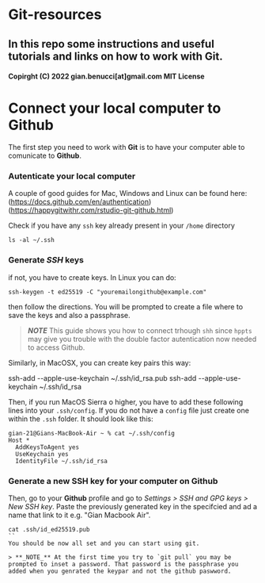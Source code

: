# Git-resources

## In this repo some instructions and useful tutorials and links on how to work with Git.

#### Copirght (C) 2022 gian.benucci[at]gmail.com MIT License

# Connect your local computer to Github

The first step you need to work with **Git** is to have your computer able to comunicate to **Github**. 

### Autenticate your local computer 

A couple of good guides for Mac, Windows and Linux can be found here: 	
(https://docs.github.com/en/authentication)
(https://happygitwithr.com/rstudio-git-github.html)

Check if you have any `ssh` key already present in your `/home` directory
```
ls -al ~/.ssh
```
### Generate *SSH* keys

if not, you have to create keys. In Linux you can do:
```
ssh-keygen -t ed25519 -C "youremailongithub@example.com"
```
then follow the directions. You will be prompted to create a file where to save the keys and also a passphrase.

> **_NOTE_** This guide shows you how to connect trhough `shh` since `hppts` may give you trouble
> with the double factor autentication now needed to access Github.

Similarly, in MacOSX, you can create key pairs this way:

ssh-add --apple-use-keychain ~/.ssh/id_rsa.pub
ssh-add --apple-use-keychain ~/.ssh/id_rsa

Then, if you run MacOS Sierra o higher, you have to add these following lines into your `.ssh/config`.
If you do not have a `config` file just create one within the `.ssh` folder. It should look like this:
```
gian-21@Gians-MacBook-Air ~ % cat ~/.ssh/config
Host *
  AddKeysToAgent yes
  UseKeychain yes
  IdentityFile ~/.ssh/id_rsa
```

### Generate a new SSH key for your computer on Github

Then, go to your **Github** profile and go to *Settings > SSH and GPG keys > New SSH key*. Paste the previously generated key in the specifcied and ad a name that link to it e.g. "Gian Macbook Air".
```
cat .ssh/id_ed25519.pub 
``
You should be now all set and you can start using git.

> **_NOTE_** At the first time you try to `git pull` you may be prompted to inset a password. That password is the passphrase you added when you genrated the keypar and not the github paswword.


